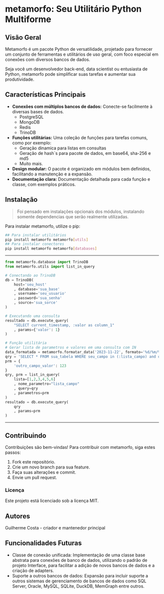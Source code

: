 # metamorfo: Seu Utilitário Python Multiforme

## Visão Geral
Metamorfo é um pacote Python de versatilidade, projetado para fornecer um conjunto de ferramentas e utilitários de uso geral, com foco especial em conexões com diversos bancos de dados.

Seja você um desenvolvedor back-end, data scientist ou entusiasta de Python, metamorfo pode simplificar suas tarefas e aumentar sua produtividade.

## Características Principais

* **Conexões com múltiplos bancos de dados:** Conecte-se facilmente à diversas bases de dados.
    - PostgreSQL
    - MongoDB
    - Redis
    - TrinoDB
* **Funções utilitárias:** Uma coleção de funções para tarefas comuns, como por exemplo:
    - Geração dinamica para listas em consultas
    - Geração de hash`s para pacote de dados, em base64, sha-256 e md5
    - Muito mais.
* **Design modular:** O pacote é organizado em módulos bem definidos, facilitando a manutenção e a expansão.
* **Documentação clara:** Documentação detalhada para cada função e classe, com exemplos práticos.

## Instalação
> Foi pensado em instalações opcionais dos módulos, instalando somente dependencias que serão realmente utilizadas.

Para instalar metamorfo, utilize o pip:

```bash
## Para instalar utilitários
pip install metamorfo metamorfo[utils]
## Para instalar conectores
pip install metamorfo metamorfo[databases]
```

---
```python
from metamorfo.database import TrinoDB
from metamorfo.utils import list_in_query

# Conectando ao TrinoDB
db = TrinoDB(
    host='seu_host'
    , database='sua_base'
    , username='seu_usuario'
    , password='sua_senha'
    , source='sua_sorce'
)

# Executando uma consulta
resultado = db.execute_query(
    "SELECT current_timestamp, :valor as column_1"
    , params={'valor': 1}
)

# Função utilitária
# Gerar lista de parametros e valores em uma consulta com IN
data_formatada = metamorfo.formatar_data('2023-11-22', formato='%d/%m/%Y')
qry = 'SELECT * FROM sua_tabela WHERE seu_campo in (:lista_campo) and outro_campo = :outro_campo_valor'
prm = {
    'outro_campo_valor': 123
}
qry, prm = list_in_query(
    lista=[1,2,3,4,5,6]
    , nome_parametro="lista_campo"
    , query=qry
    , parametros=prm
)
resultado = db.execute_query(
    qry
    , params=prm
)
```

---
## Contribuindo
Contribuições são bem-vindas! Para contribuir com metamorfo, siga estes passos:
1. Fork este repositório.
2. Crie um novo branch para sua feature.
3. Faça suas alterações e commit.
4. Envie um pull request.

### Licença
Este projeto está licenciado sob a licença MIT.

## Autores
Guilherme Costa - criador e mantenedor principal


## Funcionalidades Futuras
- Classe de conexão unificada: Implementação de uma classe base abstrata para conexões de banco de dados, utilizando o padrão de projeto Interface, para facilitar a adição de novos bancos de dados e a criação de adapters.
- Suporte a outros bancos de dados: Expansão para incluir suporte a outros sistemas de gerenciamento de bancos de dados como SQL Server, Oracle, MySQL, SQLite, DuckDB, MemGraph entre outros.